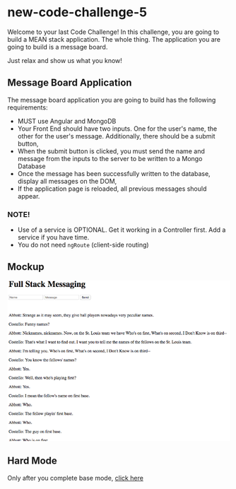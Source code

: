 # new-code-challenge-5

Welcome to your last Code Challenge! In this challenge, you are going to build a MEAN stack application. The whole thing. The application you are going to build is a message board. 

Just relax and show us what you know!

## Message Board Application

The message board application you are going to build has the following requirements:

* MUST use Angular and MongoDB
* Your Front End should have two inputs. One for the user's name, the other for the user's message. Additionally, there should be a submit button,
* When the submit button is clicked, you must send the name and message from the inputs to the server to be written to a Mongo Database
* Once the message has been successfully written to the database, display all messages on the DOM,
* If the application page is reloaded, all previous messages should appear.

### NOTE!

* Use of a service is OPTIONAL. Get it working in a Controller first. Add a service if you have time.
* You do not need `ngRoute` (client-side routing)

## Mockup

![Wireframe](images/wireframe.png)


## Hard Mode

Only after you complete base mode, [click here](supplemental-documentation/hard-mode.md)
